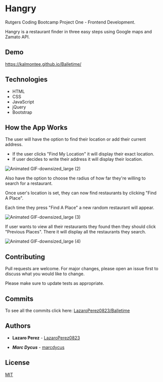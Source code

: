 # Hangry

Rutgers Coding Bootcamp Project One - Frontend Development. 

Hangry is a restaurant finder in three easy steps using Google maps and Zamato API.

## Demo

https://kalmontee.github.io/Balletime/

## Technologies

* HTML
* CSS
* JavaScript
* jQuery
* Bootstrap

## How the App Works

The user will have the option to find their location or add their current address.
* If the user clicks "Find My Location" it will display their exact location.
* If user decides to write their address it will display their location.

![Animated GIF-downsized_large (2)](https://user-images.githubusercontent.com/52462582/69441276-6b5f3800-0d18-11ea-835a-c6020c126940.gif)

Also have the option to choose the radius of how far they're willing to search for a restaurant.

Once user's location is set, they can now find restaurants by clicking "Find A Place".

Each time they press "Find A Place" a new random restaurant will appear.

![Animated GIF-downsized_large (3)](https://user-images.githubusercontent.com/52462582/69441535-e9bbda00-0d18-11ea-89b0-dd35c51b9fb1.gif)

If user wants to view all their restaurants they found then they should click "Previous Places". There it will display all
the restaurants they search.

![Animated GIF-downsized_large (4)](https://user-images.githubusercontent.com/52462582/69441772-4b7c4400-0d19-11ea-8f16-143614d2c3eb.gif)

## Contributing
Pull requests are welcome. For major changes, please open an issue first to discuss what you would like to change.

Please make sure to update tests as appropriate.

## Commits

To see all the commits click here: [LazaroPerez0823/Balletime](https://github.com/LazaroPerez0823)

## Authors

* **Lazaro Perez** - [LazaroPerez0823](https://github.com/LazaroPerez0823)

* ***Marc Dycus*** - [marcdycus](https://github.com/marcdycus)

## License
[MIT](https://choosealicense.com/licenses/mit/)
